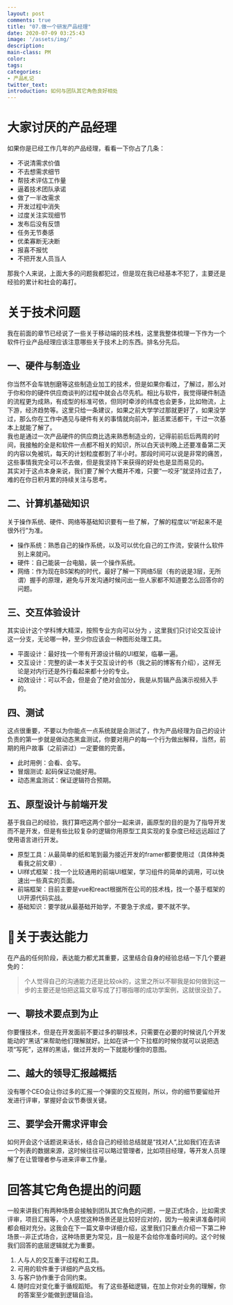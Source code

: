 ```yaml
---
layout: post
comments: true
title: "07.做一个研发产品经理"
date: 2020-07-09 03:25:43
image: '/assets/img/'
description:
main-class: PM
color:
tags:
categories:
- 产品札记
twitter_text:
introduction: 如何与团队其它角色良好相处
---
```


# 大家讨厌的产品经理
如果你是已经工作几年的产品经理，看看一下你占了几条：
* 不说清需求价值
* 不去想需求细节
* 帮技术评估工作量
* 逼着技术团队承诺
* 做了一半改需求
* 开发过程中消失
* 过度关注实现细节
* 发布后没有反馈
* 任务无节奏感
* 优柔寡断无决断
* 报喜不报忧
* 不把开发人员当人  

那我个人来说，上面大多的问题我都犯过，但是现在我已经基本不犯了，主要还是经验的累计和社会的毒打。

# 关于技术问题
我在前面的章节已经说了一些关于移动端的技术栈，这里我整体梳理一下作为一个软件行业产品经理应该注意哪些关于技术上的东西。排名分先后。
## 一、硬件与制造业
你当然不会车铣刨磨等这些制造业加工的技术，但是如果你看过，了解过，那么对于你和你的硬件供应商谈判的过程中就会占尽先机。相比与软件，我觉得硬件制造的流程更为成熟，有成型的标准可依，但同时牵涉的纬度也会更多，比如物流，上下游，经济趋势等。这里只给一条建议，如果之前大学学过那就更好了，如果没学过，那么你在工作中遇见与硬件有关的事情就向前冲，脏活累活都干，干过一次基本上就能了解了。  
我也是通过一次产品硬件的供应商比选来熟悉制造业的，记得前前后后两周的时间，我接触的全是和软件一点都不相关的知识，所以白天谈判晚上还要准备第二天的内容以免被坑，每天的计划粒度都到了半小时。那段时间可以说是非常的痛苦，这些事情我完全可以不去做，但是我坚持下来获得的好处也是显而易见的。  
其实对于这点本身来说，我们要了解个大概并不难，只要“一咬牙”就坚持过去了，难的在你日积月累的持续关注与思考。
## 二、计算机基础知识
关于操作系统、硬件、网络等基础知识要有一些了解，了解的程度以“听起来不是很外行”为准。
* 操作系统：熟悉自己的操作系统，以及可以优化自己的工作流，安装什么软件别上来就问。
* 硬件：自己能装一台电脑，装一个操作系统。
* 网络：作为现在BS架构的时代，最好了解一下网络5层（有的说是3层，无所谓）握手的原理，避免与开发沟通时候问出一些人家都不知道要怎么回答你的问题。
## 三、交互体验设计
其实设计这个学科博大精深，按照专业方向可以分为  ，这里我们只讨论交互设计这一分支，无论哪一种，至少你应该会一种图形处理工具。
* 平面设计：最好找一个带有开源设计稿的UI框架，临摹一遍。
* 交互设计：完整的读一本关于交互设计的书（我之前的博客有介绍），这样无论是对内行还是外行看起来都十分的专业。
* 动效设计：可以不会，但是会了绝对会加分，我是从剪辑产品演示视频入手的。
## 四、测试
这点很重要，不要以为你能点一点系统就是会测试了，作为产品经理为自己的设计负责的第一步就是做动态黑盒测试，你要对用户的每一个行为做出解释，当然，前期的用户故事（之前讲过）一定要做的完善。
* 此时用例：会看、会写。
* 冒烟测试: 起码保证功能好用。
* 动态黑盒测试：保证逻辑符合预期。  
## 五、原型设计与前端开发
基于我自己的经验，我打算吧这两个部分一起来讲，画原型的目的是为了指导开发而不是开发，但是有些比较复杂的逻辑你用原型工具实现的复杂度已经远远超过了使用语言进行开发。
* 原型工具：从最简单的纸和笔到最为接近开发的framer都要使用过（具体种类看我之前文章）.
* UI样式框架：找一个比较通用的前端UI框架，学习组件的简单的调用，可以快速出一些真实的页面。
* 前端框架：目前主要是vue和react根据所在公司的技术栈，找一个基于框架的UI开源代码实战。
* 基础知识：要学就从最基础开始学，不要急于求成，要不就不学。  

# 关于表达能力
在产品的任何阶段，表达能力都尤其重要，这里结合自身的经验总结一下几个要避免的：
> 个人觉得自己的沟通能力还是比较ok的，这里之所以不聊我是如何做到这一步的主要还是怕把这篇文章写成了打哪指哪的成功学案例，这就很没劲了。  

## 一、聊技术要点到为止
你要懂技术，但是在开发面前不要过多的聊技术，只需要在必要的时候说几个开发能动的“黑话”来帮助他们理解就好。比如在讲一个下拉框的时候你就可以说把选项“写死”，这样的黑话，做过开发的一下就能秒懂你的意图。  
## 二、越大的领导汇报越概括
没有哪个CEO会让你过多的汇报一个弹窗的交互规则，所以，你的细节要留给开发进行评审，掌握好会议节奏很关键。  
## 三、要学会开需求评审会
如何开会这个话题说来话长，结合自己的经验总结就是“找对人“,比如我们在去讲一个列表的数据来源，这时候往往可以略过管理者，比如项目经理，等开发人员理解了在让管理者参与进来评审工作量。  

# 回答其它角色提出的问题
一般来讲我们有两种场景会接触到团队其它角色的问题，一是正式场合，比如需求评审，项目汇报等，个人感觉这种场景还是比较好应对的，因为一般来讲准备时间都会相对充分。这我会在下一篇文章中详细介绍，这里我们只重点介绍一下第二种场景--非正式场合，这种场景更为常见，且一般是不会给你准备时间的。这个时候我们回答的底层逻辑就尤为重要。
1. 人与人的交互重于过程和工具。
2. 可用的软件重于详细的产品文档。
3. 与客户协作重于合同约束。
4. 随时应对变化重于循规蹈矩。
有了这些基础逻辑，在加上你对业务的理解，你的答案至少能做到逻辑自洽。




